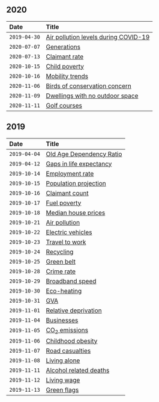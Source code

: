 ## 2020

| Date | Title |
| :--- | :--- |
| `2019-04-30` | [Air pollution levels during COVID-19](https://www.trafforddatalab.io/charticles/2020-04-30-no2-covid-19) |
| `2020-07-07` | [Generations](https://www.trafforddatalab.io/charticles/2020-07-07-generations) |
| `2020-07-13` | [Claimant rate](https://www.trafforddatalab.io/charticles/2020-07-13-claimant-rate) |
| `2020-10-15` | [Child poverty](https://www.trafforddatalab.io/charticles/2020-10-15-child-poverty) |
| `2020-10-16` | [Mobility trends](https://www.trafforddatalab.io/charticles/2020-10-16-mobility-trends) |
| `2020-11-06` | [Birds of conservation concern](https://www.trafforddatalab.io/charticles/2020-11-06-birds-of-conservation-concern) |
| `2020-11-09` | [Dwellings with no outdoor space](https://www.trafforddatalab.io/charticles/2020-11-09-dwellings-no-outdoor-space) |
| `2020-11-11` | [Golf courses](https://www.trafforddatalab.io/charticles/2020-11-11-golf_courses) |

## 2019

| Date | Title |
| :--- | :--- |
| `2019-04-04` | [Old Age Dependency Ratio](http://www.trafforddatalab.io/charticles/2019-04-04-old-age-dependency-ratio) |
| `2019-04-12` | [Gaps in life expectancy](https://www.trafforddatalab.io/charticles/2019-04-12-gaps-in-life-expectancy) |
| `2019-10-14` | [Employment rate](https://www.trafforddatalab.io/charticles/2019-10-14-employment-rate) |
| `2019-10-15` | [Population projection](https://www.trafforddatalab.io/charticles/2019-10-15-population-projection) |
| `2019-10-16` | [Claimant count](https://www.trafforddatalab.io/charticles/2019-10-16-claimant-count) |
| `2019-10-17` | [Fuel poverty](https://www.trafforddatalab.io/charticles/2019-10-17-fuel-poverty) |
| `2019-10-18` | [Median house prices](https://www.trafforddatalab.io/charticles/2019-10-18-median-house-prices) |
| `2019-10-21` | [Air pollution](https://www.trafforddatalab.io/charticles/2019-10-21-air-pollution) |
| `2019-10-22` | [Electric vehicles](https://www.trafforddatalab.io/charticles/2019-10-22-electric-vehicles) |
| `2019-10-23` | [Travel to work](https://www.trafforddatalab.io/charticles/2019-10-23-travel-to-work) |
| `2019-10-24` | [Recycling](https://www.trafforddatalab.io/charticles/2019-10-24-recycling) |
| `2019-10-25` | [Green belt](https://www.trafforddatalab.io/charticles/2019-10-25-green-belt) |
| `2019-10-28` | [Crime rate](https://www.trafforddatalab.io/charticles/2019-10-28-crime-rate) |
| `2019-10-29` | [Broadband speed](https://www.trafforddatalab.io/charticles/2019-10-29-broadband-speed) |
| `2019-10-30` | [Eco-heating](https://www.trafforddatalab.io/charticles/2019-10-30-eco-heating) |
| `2019-10-31` | [GVA](https://www.trafforddatalab.io/charticles/2019-10-31-gva) |
| `2019-11-01` | [Relative deprivation](https://www.trafforddatalab.io/charticles/2019-11-01-relative-deprivation) |
| `2019-11-04` | [Businesses](https://www.trafforddatalab.io/charticles/2019-11-04-businesses) |
| `2019-11-05` | [CO<sub>2</sub> emissions](https://www.trafforddatalab.io/charticles/2019-11-05-co2-emissions) |
| `2019-11-06` | [Childhood obesity](https://www.trafforddatalab.io/charticles/2019-11-06-childhood-obesity) |
| `2019-11-07` | [Road casualties](https://www.trafforddatalab.io/charticles/2019-11-07-road-casualties) |
| `2019-11-08` | [Living alone](https://www.trafforddatalab.io/charticles/2019-11-08-living-alone) |
| `2019-11-11` | [Alcohol related deaths](https://www.trafforddatalab.io/charticles/2019-11-11-alcohol-related-deaths) |
| `2019-11-12` | [Living wage](https://www.trafforddatalab.io/charticles/2019-11-12-living-wage) |
| `2019-11-13` | [Green flags](https://www.trafforddatalab.io/charticles/2019-11-13-green-flags) |